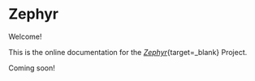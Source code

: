 # Zephyr

Welcome!

This is the online documentation for the [_Zephyr_](https://github.com/es-progress/zephyr){target=\_blank} Project.

Coming soon!
